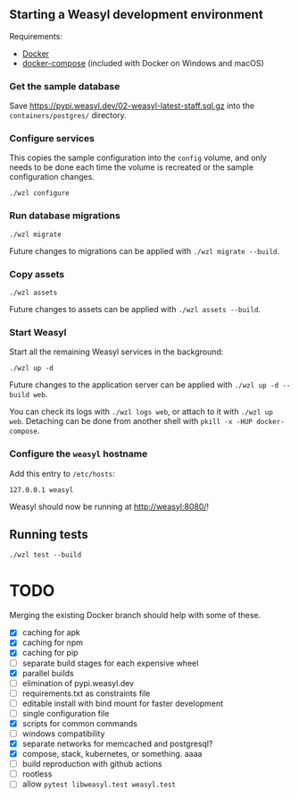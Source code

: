 ## Starting a Weasyl development environment

Requirements:

- [Docker][docker]
- [docker-compose][] (included with Docker on Windows and macOS)


[docker]: https://docs.docker.com/get-docker/
[docker-compose]: https://docs.docker.com/compose/install/


### Get the sample database

Save https://pypi.weasyl.dev/02-weasyl-latest-staff.sql.gz into the `containers/postgres/` directory.


### Configure services

This copies the sample configuration into the `config` volume, and only needs to be done each time the volume is recreated or the sample configuration changes.

```shell
./wzl configure
```


### Run database migrations

```shell
./wzl migrate
```

Future changes to migrations can be applied with `./wzl migrate --build`.


### Copy assets

```shell
./wzl assets
```

Future changes to assets can be applied with `./wzl assets --build`.


### Start Weasyl

Start all the remaining Weasyl services in the background:

```shell
./wzl up -d
```

Future changes to the application server can be applied with `./wzl up -d --build web`.

You can check its logs with `./wzl logs web`, or attach to it with `./wzl up web`. Detaching can be done from another shell with `pkill -x -HUP docker-compose`.


### Configure the `weasyl` hostname

Add this entry to `/etc/hosts`:

```
127.0.0.1 weasyl
```

Weasyl should now be running at <http://weasyl:8080/>!


## Running tests

```shell
./wzl test --build
```


# TODO

Merging the existing Docker branch should help with some of these.

- [X] caching for apk
- [X] caching for npm
- [X] caching for pip
- [ ] separate build stages for each expensive wheel
- [X] parallel builds
- [ ] elimination of pypi.weasyl.dev
- [ ] requirements.txt as constraints file
- [ ] editable install with bind mount for faster development
- [ ] single configuration file
- [X] scripts for common commands
- [ ] windows compatibility
- [X] separate networks for memcached and postgresql?
- [X] compose, stack, kubernetes, or something. aaaa
- [ ] build reproduction with github actions
- [ ] rootless
- [ ] allow `pytest libweasyl.test weasyl.test`
